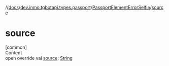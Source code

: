 //[docs](../../../index.md)/[dev.inmo.tgbotapi.types.passport](../index.md)/[PassportElementErrorSelfie](index.md)/[source](source.md)



# source  
[common]  
Content  
open override val [source](source.md): [String](https://kotlinlang.org/api/latest/jvm/stdlib/kotlin/-string/index.html)  



